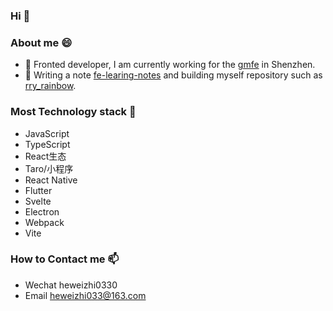 ### Hi 👋

<!--
**LazyTraveller/LazyTraveller** is a ✨ _special_ ✨ repository because its `README.md` (this file) appears on your GitHub profile.

Here are some ideas to get you started:

- 🔭 I’m currently working on ...
- 🌱 I’m currently learning ...
- 👯 I’m looking to collaborate on ...
- 🤔 I’m looking for help with ...
- 💬 Ask me about ...
- 📫 How to reach me: ...
- 😄 Pronouns: ...
- ⚡ Fun fact: ...
-->
### About me 😄 
- 🔭 Fronted developer, I am currently working for the [gmfe](https://github.com/gmfe) in Shenzhen.
- 📖 Writing a note [fe-learing-notes](https://lazytraveller.github.io/vuepress-fe-note) and building myself repository such as  [rry_rainbow](https://github.com/LazyTraveller/rry_rainbow).

### Most Technology stack 🤔
- JavaScript
- TypeScript
- React生态
- Taro/小程序
- React Native
- Flutter
- Svelte
- Electron
- Webpack
- Vite

### How to Contact me 📫 
- Wechat heweizhi0330
- Email heweizhi033@163.com

<!-- ### Gitlab Work Record -->
<!-- ![gitlab work record](https://files.catbox.moe/idpxjz.png) -->
